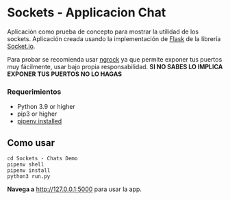 # Sockets - Applicacion Chat
Aplicación como prueba de concepto para mostrar la utilidad de los sockets.
Aplicación creada usando la implementación de [Flask](https://flask-socketio.readthedocs.io/en/latest/intro.html) de la librería [Socket.io](https://socket.io).

Para probar se recomienda usar [ngrock]( https://ngrok.com) ya que permite exponer tus puertos muy fácilmente, usar bajo propia responsabilidad. **SI NO SABES LO IMPLICA EXPONER TUS PUERTOS NO LO HAGAS**

### Requerimientos
- Python 3.9 or higher
- pip3 or higher
- [pipenv installed](https://pypi.org/project/pipenv/)

## Como usar
  ```
  cd Sockets - Chats Demo
  pipenv shell
  pipenv install
  python3 run.py
  ```
**Navega a** http://127.0.0.1:5000 para usar la app.
